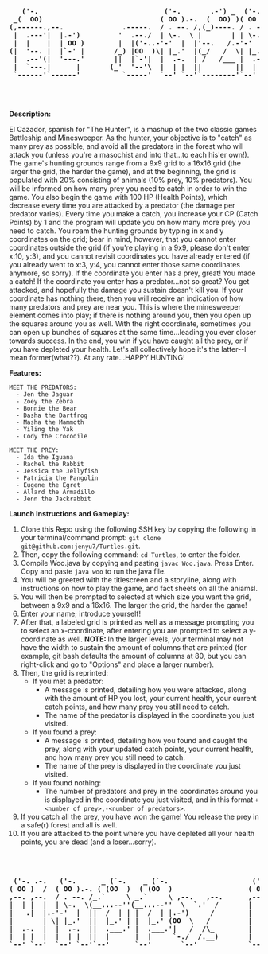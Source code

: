 <pre
<center> 
<b> 
   ('-.                              ('-.       .-') _  ('-.     _ .-') _               _  .-')   
 _(  OO)                            ( OO ).-.  (  OO) )( OO ).-.( (  OO) )             ( \( -O )  
(,------.,--.              .-----.  / . --. /,(_)----. / . --. / \     .'_  .-'),-----. ,------.  
 |  .---'|  |.-')         '  .--./  | \-.  \ |       | | \-.  \  ,`'--..._)( OO'  .-.  '|   /`. ' 
 |  |    |  | OO )        |  |('-..-'-'  |  |'--.   /.-'-'  |  | |  |  \  '/   |  | |  ||  /  | | 
(|  '--. |  |`-' |       /_) |OO  )\| |_.'  |(_/   /  \| |_.'  | |  |   ' |\_) |  |\|  ||  |_.' | 
 |  .--'(|  '---.'       ||  |`-'|  |  .-.  | /   /___ |  .-.  | |  |   / :  \ |  | |  ||  .  '.' 
 |  `---.|      |       (_'  '--'\  |  | |  ||        ||  | |  | |  '--'  /   `'  '-'  '|  |\  \  
 `------'`------'          `-----'  `--' `--'`--------'`--' `--' `-------'      `-----' `--' '--' 
 </b> 
 </center> 
 </pre>
 

**Description:** 

El Cazador, spanish for "The Hunter", is a mashup of the two classic games Battleship and Minesweeper. As the hunter, your objective is to "catch" as many prey as possible, and avoid all the predators in the forest who will attack you (unless you're a masochist and into that...to each his'er own!). The game's hunting grounds range from a 9x9 grid to a 16x16 grid (the larger the grid, the harder the game), and at the beginning, the grid is populated with 20% consisting of animals (10% prey, 10% predators). You will be informed on how many prey you need to catch in order to win the game. You also begin the game with 100 HP (Health Points), which decrease every time you are attacked by a predator (the damage per predator varies). Every time you make a catch, you increase your CP (Catch Points) by 1 and the program will update you on how many more prey you need to catch. You roam the hunting grounds by typing in x and y coordinates on the grid; bear in mind, however, that you cannot enter coordinates outside the grid (if you're playing in a 9x9, please don't enter x:10, y:3), and you cannot revisit coordinates you have already entered (if you already went to x:3, y:4, you cannot enter those same coordinates anymore, so sorry). If the coordinate you enter has a prey, great! You made a catch! If the coordinate you enter has a predator...not so great? You get attacked, and hopefully the damage you sustain doesn't kill you. If your coordinate has nothing there, then you will receive an indication of how many predators and prey are near you. This is where the minesweeper element comes into play; if there is nothing around you, then you open up the squares around you as well. With the right coordinate, sometimes you can open up bunches of squares at the same time...leading you ever closer towards success. In the end, you win if you have caught all the prey, or if you have depleted your health. Let's all collectively hope it's the latter--I mean former(what??). At any rate...HAPPY HUNTING!
   
   
**Features:**

    MEET THE PREDATORS: 
      - Jen the Jaguar
      - Zoey the Zebra
      - Bonnie the Bear
      - Dasha the Dartfrog
      - Masha the Mammoth
      - Yiling the Yak
      - Cody the Crocodile
    
    MEET THE PREY: 
      - Ida the Iguana
      - Rachel the Rabbit
      - Jessica the Jellyfish
      - Patricia the Pangolin
      - Eugene the Egret
      - Allard the Armadillo
      - Jenn the Jackrabbit


**Launch Instructions and Gameplay:**

1. Clone this Repo using the following SSH key by copying the following in your terminal/command prompt: ``git clone git@github.com:jenyu7/Turtles.git``. 
2. Then, copy the following command: ``cd Turtles``, to enter the folder. 
3. Compile Woo.java by copying and pasting ``javac Woo.java``. Press Enter. Copy and paste ``java woo`` to run the java file. 
4. You will be greeted with the titlescreen and a storyline, along with instructions on how to play the game, and fact sheets on all the aniamsl. 
5. You will then be prompted to selected at which size you want the grid, between a 9x9 and a 16x16. The larger the grid, the harder the game!
6. Enter your name; introduce yourself! 
7. After that, a labeled grid is printed as well as a message prompting you to select an x-coordinate, after entering you are prompted to select a y-coordinate as well. <b> NOTE: </b> In the larger levels, your terminal may not have the width to sustain the amount of columns that are printed (for example, git bash defaults the amount of columns at 80, but you can right-click and go to "Options" and place a larger number). 
8. Then, the grid is reprinted: 
	- If you met a predator: 
		- A message is printed, detailing how you were attacked, along with the amount of HP you lost, your current health, your current catch points, and how many prey you still need to catch.
		- The name of the predator is displayed in the coordinate you just visited. 
	- If you found a prey: 
		- A message is printed, detailing how you found and caught the prey, along with your updated catch points, your current health, and how many prey you still need to catch. 
		- The name of the prey is displayed in the coordinate you just visited.
	-  If you found nothing: 
		- The number of predators and prey in the coordinates around you is displayed in the coordinate you just visited, and in this format ``+<number of prey>,-<number of predators>``. 
9. If you catch all the prey, you have won the game! You release the prey in a safe(r) forest and all is well. 
10. If you are attacked to the point where you have depleted all your health points, you are dead (and a loser...sorry). 

<pre> 
<center> 
<b> 
 ('-. .-.   ('-.      _ (`-.    _ (`-.                    ('-. .-.                .-') _  .-') _               .-') _            
( OO )  /  ( OO ).-. ( (OO  )  ( (OO  )                  ( OO )  /               ( OO ) )(  OO) )             ( OO ) )           
,--. ,--.  / . --. /_.`     \ _.`     \ ,--.   ,--.      ,--. ,--.,--. ,--.  ,--./ ,--,' /     '._ ,-.-') ,--./ ,--,' ,----.     
|  | |  |  | \-.  \(__...--''(__...--''  \  `.'  /       |  | |  ||  | |  |  |   \ |  |\ |'--...__)|  |OO)|   \ |  |\'  .-./-')  
|   .|  |.-'-'  |  ||  /  | | |  /  | |.-')     /        |   .|  ||  | | .-')|    \|  | )'--.  .--'|  |  \|    \|  | )  |_( O- ) 
|       | \| |_.'  ||  |_.' | |  |_.' (OO  \   /         |       ||  |_|( OO )  .     |/    |  |   |  |(_/|  .     |/|  | .--, \ 
|  .-.  |  |  .-.  ||  .___.' |  .___.'|   /  /\_        |  .-.  ||  | | `-' /  |\    |     |  |  ,|  |_.'|  |\    |(|  | '. (_/ 
|  | |  |  |  | |  ||  |      |  |     `-./  /.__)       |  | |  ('  '-'(_.-'|  | \   |     |  | (_|  |   |  | \   | |  '--'  |  
`--' `--'  `--' `--'`--'      `--'       `--'            `--' `--' `-----'   `--'  `--'     `--'   `--'   `--'  `--'  `------' 
</b> 
</center> 
</pre>
